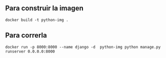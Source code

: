 ## Para construir la imagen
`docker build -t python-img .`
## Para correrla
`docker run -p 8000:8000 --name django -d  python-img python manage.py runserver 0.0.0.0:8000`